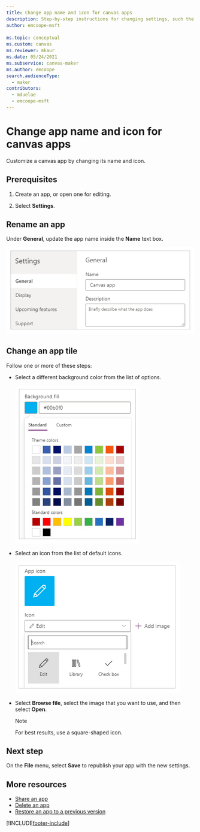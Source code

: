 ```yaml
---
title: Change app name and icon for canvas apps
description: Step-by-step instructions for changing settings, such the app name and the icon, of a canvas app in Power Apps.
author: emcoope-msft

ms.topic: conceptual
ms.custom: canvas
ms.reviewer: mkaur
ms.date: 05/24/2021
ms.subservice: canvas-maker
ms.author: emcoope
search.audienceType: 
  - maker
contributors:
  - mduelae
  - emcoope-msft
---
```

# Change app name and icon for canvas apps

Customize a canvas app by changing its name and icon.

## Prerequisites

1. Create an app, or open one for editing.

2. Select **Settings**.

## Rename an app

Under **General**, update the app name inside the **Name** text box.

![Close an app.](./media/set-name-tile/rename-app.png)

## Change an app tile

Follow one or more of these steps:

* Select a different background color from the list of options.

    ![Select a tile color.](./media/set-name-tile/tile-colors.png)

* Select an icon from the list of default icons.

    ![Select a tile icon.](./media/set-name-tile/tile-icons.png)

* Select **Browse file**, select the image that you want to use, and then select **Open**.

    > [!NOTE]
  > For best results, use a square-shaped icon.

## Next step
On the **File** menu, select **Save** to republish your app with the new settings.

## More resources
* [Share an app](share-app.md)
* [Delete an app](delete-app.md)
* [Restore an app to a previous version](restore-an-app.md)


[!INCLUDE[footer-include](../../includes/footer-banner.md)]
